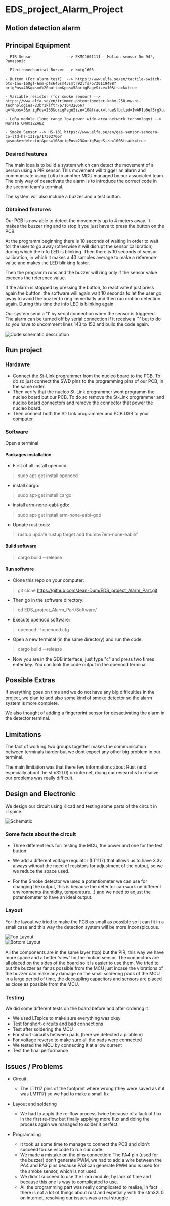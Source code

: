 # EDS_project_Alarm_Project

## Motion detection alarm

## Principal Equipment

	- PIR Sensor               --> EKMC1601111 - Motion sensor 5m 94°, Panasonic
	
	- Electromechanical Buzzer --> kmtg1603 

	- Button (For alarm test)  --> https://www.elfa.se/en/tactile-switch-pts-1no-160gf-6mm-pts645sm43smtr92lfs/p/30119498?origPos=40&q=smd%20button&pos=5&origPageSize=10&track=true

	- Variable resistor (for smoke sensor) --> https://www.elfa.se/en/trimmer-potentiometer-kohm-250-mw-bi-technologies-23br1klftr/p/16432066?q=*&pos=3&origPos=255&origPageSize=10&track=true&fbclid=IwAR1p6efSrgXudRJqt7ZX97Rhud_PuTN6X5KsHpLk5Swx5VFpF2Jh6Jaqm8U
	
	- LoRa module (long range low-power wide-area network technology) --> Murata CMWX1ZZABZ

	- Smoke Sensor --> HS-131 https://www.elfa.se/en/gas-sensor-sencera-co-ltd-hs-131/p/17302706?q=smoke+detector&pos=10&origPos=23&origPageSize=100&track=true

### Desired features

The main idea is to build a system which can detect the movement of a person using a PIR sensor. This movement will trigger an alarm and communicate using LoRa to another MCU managed by our associated team. The only way of desactivate the alarm is to introduce the correct code in the second team's terminal.

The system will also include a buzzer and a test button.

### Obtained features

Our PCB is now able to detect the movements up to 4 meters away. It makes the buzzer ring and to stop it you just have to press the button on the PCB.

At the programm beginning there is 10 seconds of waiting in order to wait for the user to go away (otherwise it will disrupt the sensor calibration) during which the info LED is blinking. Then there is 10 seconds of sensor calibration, in which it makes a 40 samples average to make a reference value and makes the LED blinking faster.

Then the programm runs and the buzzer will ring only if the sensor value exceeds the reference value.

If the alarm is stopped by pressing the button, to reactivate it just press again the buttton, the software will again wait 10 seconds to let the user go away to avoid the buzzer to ring immediatly and then run motion detection again. During this time the info LED is blinking again.

Our system send a '1' by serial connection when the sensor is triggered. The alarm can be turned off by serial connection if it receive a '1' but to do so you have to uncomment lines 143 to 152 and build the code again.

![Code schematic description](Software/CodeSchematic.png?raw=true "Title")

## Run project

### Hardawre

- Connect the St-Link programmer from the nucleo board to the PCB. To do so just connect the SWD pins to the programming pins of our PCB, in the same order.
- Then verify that the nucleo St-Link programmer wont programm the nucleo board but our PCB. To do so remove the St-Link programmer and nucleo board connectors and remove the connector that power the nucleo board.
- Then connect both the St-Link programmer and PCB USB to your computer.

### Software
Open a terminal
#### Packages installation
- First of all install openocd:
> sudo apt-get install openocd
- install cargo:
> sudo apt-get install cargo
- install arm-none-eabi-gdb:
> sudo apt-get install arm-none-eabi-gdb
- Update rust tools:
> rustup update
> rustup target add thumbv7em-none-eabihf

#### Build software
> cargo build --release

#### Run software
- Clone this repo on your computer:
> git clone https://github.com/Jean-Dum/EDS_project_Alarm_Part.git
- Then go in the software directory:
> cd EDS_project_Alarm_Part/Software/
- Execute openocd software:
> openocd -f openocd.cfg
- Open a new terminal (in the same directory) and run the code:
> cargo build --release
- Now you are in the GDB interface, just type "c" and press two times enter key. You can look the code output in the openocd terminal.

## Possible Extras

If everything goes on time and we do not have any big difficulties in the project, we plan to add also some kind of smoke detector so the alarm system is more complete. 

We also thought of adding a fingerprint sensor for desactivating the alarm in the detector terminal.

## Limitations

The fact of working two groups together makes the communication between terminals harder but we dont expect any other big problem in our terminal.

The main limitation was that there few informations about Rust (and especially about the stm32L0) on internet, doing our researchs to resolve our problems was really difficult.

## Design and Electronic

We design our circuit using Kicad and testing some parts of the circuit in LTspice.  

![Schematic](https://github.com/Jean-Dum/EDS_project_Alarm_Part/blob/master/EDS_ALARM/Image.png)   


### Some facts about the circuit
	
- Three different leds for: testing the MCU, the power and one for the test button 
	
- We add a different voltage regulator (LT1117) that allows us to have 3.3v always without the need of resistors for adjustment of the output, so we we reduce the space used.

- For the Smoke detector we used a potentiometer we can use for changing the output, this is because the detector can work on different environments (humidity, temperature...) and we need to adjust the potentiometer to have an ideal output.

### Layout

For the layout we tried to make the PCB as small as possible so it can fit in a small case and this way the detection system will be more inconspicuous.

![Top Layout](https://github.com/Jean-Dum/EDS_project_Alarm_Part/blob/master/EDS_ALARM/front_layout.png)   
![Bottom Layout](https://github.com/Jean-Dum/EDS_project_Alarm_Part/blob/master/EDS_ALARM/bottom_layout.png)   

All the components are in the same layer (top) but the PIR, this way we have more space and a better 'view' for the motion sensor. The connectors are all placed on the sides of the board so it is easier to use them. We tried to put the buzzer as far as possible from the MCU just incase the vibrations of the buzzer can make any damage on the small soldering pads of the MCU in a large period of time, the decoupling capacitors and sensors are placed as close as possible from the MCU.

### Testing

We did some different tests on the board before and after ordering it
- We used LTspice to make sure everything was okey
- Test for short-circuits and bad connections
- Test after soldering the MCU
- For short-circuits between pads (here we detected a problem)
- For voltage reverse to make sure all the pads were connected
- We tested the MCU by connecting it at a low current
- Test the final performance 

## Issues / Problems 

- Circuit
	- The LT1117 pins of the footprint where wrong (they were saved as if it was LM1117) so we had to make a small fix

- Layout and soldering
	- We had to apply the re-flow process twice because of a lack of flux in the first re-flow but finally applying more flux and doing the process again we managed to solder it perfect.

- Programming
	- It took us some time to manage to connect the PCB and didn't succeed to use vscode to run our code.
	- We made a mistake on the pins connection: The PA4 pin (used for the buzzer) don't generate PWM, we had to add a wire between the PA4 and PA3 pins because PA3 can generate PWM and is used for the smoke sensor, which is not used.
	- We didn't succeed to use the Lora module, by lack of time and because this one is way to complicated to use.
	- All the programming part was really complicated to realise, in fact there is not a lot of things about rust and espetially with the stm32L0 on internet, resolving our issues was a real struggle.                

